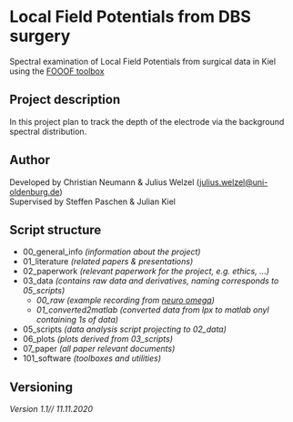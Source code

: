 # Local Field Potentials from DBS surgery
Spectral examination of Local Field Potentials from surgical data in Kiel using the [FOOOF toolbox](https://fooof-tools.github.io/fooof/)<br>

## Project description
In this project plan to track the depth of the electrode via the background spectral distribution.<br>

## Author
Developed by Christian Neumann & Julius Welzel (julius.welzel@uni-oldenburg.de) <br>
Supervised by Steffen Paschen & Julian Kiel <br>

## Script structure
* 00_general_info *(information about the project)*
* 01_literature *(related papers & presentations)*
* 02_paperwork *(relevant paperwork for the project, e.g. ethics, ...)*
* 03_data *(contains raw data and derivatives, naming corresponds to 05_scripts)*
  * *00_raw (example recording from [neuro omega](https://www.alphaomega-eng.com/))*  
  * *01_converted2matlab (converted data from lpx to matlab onyl containing 1s of data)*
* 05_scripts *(data analysis script projecting to 02_data)*
* 06_plots *(plots derived from 03_scripts)*
* 07_paper *(all paper relevant documents)*
* 101_software *(toolboxes and utilities)*

## Versioning
*Version 1.1// 11.11.2020*
